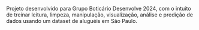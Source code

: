 Projeto desenvolvido para Grupo Boticário Desenvolve 2024, com o intuito de treinar leitura, limpeza, manipulação, visualização, análise e predição de dados usando um dataset de aluguéis em São Paulo.
